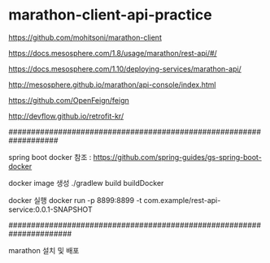 # marathon-client-api-practice

https://github.com/mohitsoni/marathon-client

https://docs.mesosphere.com/1.8/usage/marathon/rest-api/#/

https://docs.mesosphere.com/1.10/deploying-services/marathon-api/

http://mesosphere.github.io/marathon/api-console/index.html

https://github.com/OpenFeign/feign

http://devflow.github.io/retrofit-kr/

###################################################################


spring boot docker 참조 : https://github.com/spring-guides/gs-spring-boot-docker

docker image 생성 ./gradlew build buildDocker

docker 실행 docker run -p 8899:8899 -t com.example/rest-api-service:0.0.1-SNAPSHOT

######################################################################


marathon 설치 및 배포